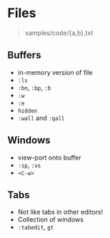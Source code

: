 # Files

> samples/code/{a,b}.txt

## Buffers

- in-memory version of file
- `:ls`
- `:bn`, `:bp`, `:b`
- `:w`
- `:e`
- `hidden`
- `:wall` and `:qall`

## Windows

- view-port onto buffer
- `:sp`, `:vs`
- `<C-w>`

## Tabs

- Not like tabs in other editors!
- Collection of windows
- `:tabedit`, `gt`
